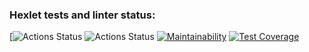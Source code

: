### Hexlet tests and linter status:
[![Actions Status](https://github.com/SpaceJumperdono/java-project-78/actions/workflows/hexlet-check.yml/badge.svg)
![Actions Status](https://github.com/SpaceJumperdono/java-project-78/workflows/main.yml/badge.svg)
[![Maintainability](https://api.codeclimate.com/v1/badges/4a89fcc8156a736b2809/maintainability)](https://codeclimate.com/github/SpaceJumperdono/java-project-78/maintainability)
[![Test Coverage](https://api.codeclimate.com/v1/badges/4a89fcc8156a736b2809/test_coverage)](https://codeclimate.com/github/SpaceJumperdono/java-project-78/test_coverage)

